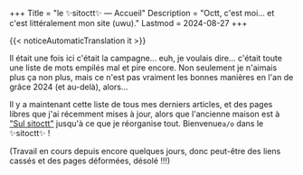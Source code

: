 +++
Title = "le ✨sitoctt✨ — Accueil"
Description = "Octt, c'est moi... et c'est littéralement mon site (uwu)."
Lastmod = 2024-08-27
+++

{{< noticeAutomaticTranslation it >}}



Il était une fois ici c'était la campagne... euh, je voulais dire... c'était toute une liste de mots empilés mal et pire encore. Non seulement je n'aimais plus ça non plus, mais ce n'est pas vraiment les bonnes manières en l'an de grâce 2024 (et au-delà), alors...

Il y a maintenant cette liste de tous mes derniers articles, et des pages libres que j'ai récemment mises à jour, alors que l'ancienne maison est à ["Sul sitoctt"](/it/miscellanea/Sul-sitoctt/) jusqu'à ce que je réorganise tout. Bienvenue<code class="notranslate" data-lang="it"><!--
--><span class="BlinkA">a</span><!--
--><span class="dn">/</span><!--
--><span class="BlinkO">o</span></code> dans le ✨sitoctt✨ !

(Travail en cours depuis encore quelques jours, donc peut-être des liens cassés et des pages déformées, désolé !!!)

<style>
/* Animations pour les fins */
.BlinkA {
	Animation : BlinkerA 0,25 s Step-Start Infinite ;
}
@Keyframes ClignotantA {
	0 % {Position : Absolu ; Visibilité : Masquée ;}
	50 % {Position : Statique ; Visibilité : Visible ;}
	100 % {Position : Absolue ; Visibilité : Masquée ;}
}
.BlinkO {
	Animation : BlinkerO 0,25 s Démarrage infini ;
}
@Keyframes ClignotantO {
	0 % {Position : Statique ; Visibilité : Visible ;}
	50 % {Position : Absolu ; Visibilité : Masquée ;}
	100 % {Position : Statique ; Visibilité : Visible ;}
}
</style>
